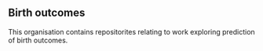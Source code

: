 ## Birth outcomes 

This organisation contains repositorites relating to work exploring prediction of birth outcomes.
